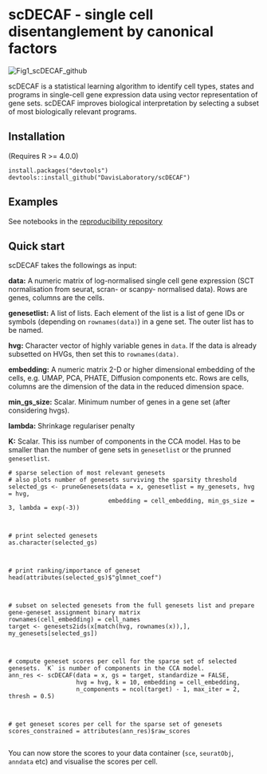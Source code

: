 
scDECAF - single cell disentanglement by canonical factors
=================================================================

![Fig1_scDECAF_github](https://github.com/DavisLaboratory/scDECAF/assets/7257233/61723efa-2d7c-47d9-af0b-c7205b8b5644)



scDECAF is a statistical learning algorithm to identify cell types, states and programs in single-cell gene expression data using vector representation of gene sets. scDECAF improves biological interpretation by selecting a subset of most biologically relevant programs.



## Installation
(Requires R >= 4.0.0)

```
install.packages("devtools")
devtools::install_github("DavisLaboratory/scDECAF")
```
## Examples
See notebooks in the [reproducibility repository](https://github.com/DavisLaboratory/scDECAF-reproducibility)

## Quick start

scDECAF takes the followings as input:

**data:** A numeric matrix of log-normalised single cell gene expression (SCT normalisation from seurat, scran- or scanpy- normalised data). Rows are genes, columns are the cells.

**genesetlist:** A list of lists. Each element of the list is a list of gene IDs or symbols (depending on `rownames(data)`) in a gene set. The outer list has to be named.

**hvg:** Character vector of highly variable genes in `data`. If the data is already subsetted on HVGs, then set this to `rownames(data)`.

**embedding:** A numeric matrix 2-D or higher dimensional embedding of the cells, e.g. UMAP, PCA, PHATE, Diffusion components etc. Rows are cells, columns are the dimension of the data in the reduced dimension space.

**min_gs_size:** Scalar. Minimum number of genes in a gene set (after considering hvgs).

**lambda:** Shrinkage regulariser penalty

**K:** Scalar. This iss number of components in the CCA model. Has to be smaller than the number of gene sets in `genesetlist` or the prunned `genesetlist`.




```{r}
# sparse selection of most relevant genesets
# also plots number of genesets surviving the sparsity threshold
selected_gs <- pruneGenesets(data = x, genesetlist = my_genesets, hvg = hvg,
                            embedding = cell_embedding, min_gs_size = 3, lambda = exp(-3))
                            


# print selected genesets
as.character(selected_gs)



# print ranking/importance of geneset
head(attributes(selected_gs)$"glmnet_coef")



# subset on selected genesets from the full genesets list and prepare gene-geneset assignment binary matrix
rownames(cell_embedding) = cell_names
target <- genesets2ids(x[match(hvg, rownames(x)),], my_genesets[selected_gs])



# compute geneset scores per cell for the sparse set of selected genesets. `K` is number of components in the CCA model. 
ann_res <- scDECAF(data = x, gs = target, standardize = FALSE, 
                   hvg = hvg, k = 10, embedding = cell_embedding,
                   n_components = ncol(target) - 1, max_iter = 2, thresh = 0.5)
                   


# get geneset scores per cell for the sparse set of genesets
scores_constrained = attributes(ann_res)$raw_scores


```
You can now store the scores to your data container (`sce`, `seuratObj`, `anndata` etc) and visualise the scores per cell.
